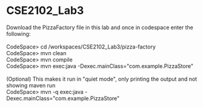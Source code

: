 # CSE2102_Lab3

Download the PizzaFactory file in this lab and once in codespace enter the following:
</br>
</br>
CodeSpace> cd /workspaces/CSE2102_Lab3/pizza-factory </br>
CodeSpace> mvn clean </br>
CodeSpace> mvn compile </br>
CodeSpace> mvn exec:java -Dexec.mainClass="com.example.PizzaStore" </br>
</br>
(Optional) This makes it run in "quiet mode", only printing the output and not showing maven run
</br>
CodeSpace> mvn -q exec:java -Dexec.mainClass="com.example.PizzaStore"

